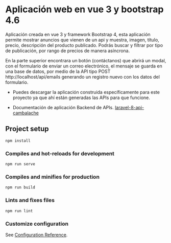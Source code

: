 # Aplicación web en vue 3 y bootstrap 4.6

Aplicación creada en vue 3 y framework Bootstrap 4, esta aplicación permite mostrar anuncios que vienen de un api y muestra, imagen, título, precio, descripción del producto publicado. Podrás buscar y filtrar por tipo de publicación, por rango de precios de manera asíncrona.

En la parte superior encontrara un botón (contáctanos) que abrirá un modal, con el formulario de enviar un correo electrónico, el mensaje se guarda en una base de datos, por medio de la API tipo POST http://localhost/api/emails generando un registro nuevo con los datos del formulario.

* Puedes descargar la aplicación construida específicamente para este proyecto ya que ahí están generadas las APIs para que funcione.

* Documentación de aplicación Backend de APIs.
[laravel-8-api-cambalache](https://github.com/rogeriocz/laravel-8-api-cambalache)

## Project setup
```
npm install
```

### Compiles and hot-reloads for development
```
npm run serve
```

### Compiles and minifies for production
```
npm run build
```

### Lints and fixes files
```
npm run lint
```

### Customize configuration
See [Configuration Reference](https://cli.vuejs.org/config/).
